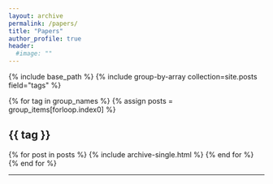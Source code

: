 ```yaml
---
layout: archive
permalink: /papers/
title: "Papers"
author_profile: true
header:
  #image: ""
---
```

{% include base_path %}
{% include group-by-array collection=site.posts field="tags" %}

{% for tag in group_names %}
  {% assign posts = group_items[forloop.index0] %}
  <h2 id="{{ tag | slugify }}" class="archive__subtitle">{{ tag }}</h2>
  {% for post in posts %}
    {% include archive-single.html %}
  {% end for %}
{% end for %}

---
